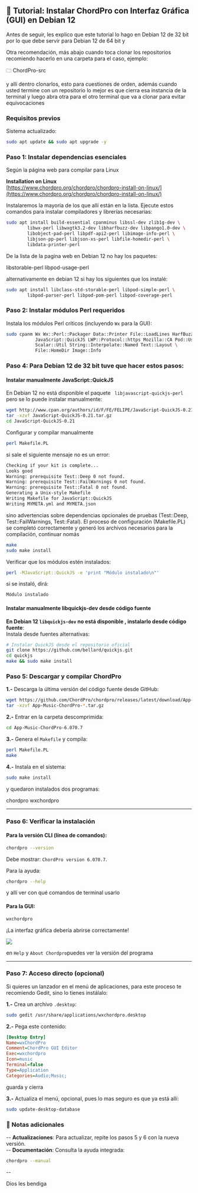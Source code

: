 

## 🎸 **Tutorial: Instalar ChordPro con Interfaz Gráfica (GUI) en Debian 12**

Antes de seguir, les explico que este tutorial lo hago en Debian 12 de 32 bit por lo que debe servir para Debian 12 de 64 bit y 

Otra recomendación, más abajo cuando toca clonar los repositorios recomiendo hacerlo en una carpeta para el caso, ejemplo:

🗀 ChordPro-src

y allí dentro clonarlos, esto para cuestiones de orden, además cuando usted termine con un repositorio lo mejor es que cierra esa instancia de la terminal y luego abra otra para el otro terminal que va a clonar para evitar equivocaciones


### **Requisitos previos**
Sistema actualizado:

```bash
sudo apt update && sudo apt upgrade -y
```

### **Paso 1: Instalar dependencias esenciales**
Según la página web para compilar para Linux

**Installation on Linux**  
[https://www.chordpro.org/chordpro/chordpro-install-on-linux/](https://www.chordpro.org/chordpro/chordpro-install-on-linux/)

Instalaremos la mayoría de los que allí están en la lista. Ejecute estos comandos para instalar compiladores y librerías necesarias:

```bash
sudo apt install build-essential cpanminus libssl-dev zlib1g-dev \
        libwx-perl libwxgtk3.2-dev libharfbuzz-dev libpango1.0-dev \
        libobject-pad-perl libpdf-api2-perl libimage-info-perl \
        libjson-pp-perl libjson-xs-perl libfile-homedir-perl \
        libdata-printer-perl
```
  
De la lista de la pagina web en Debian 12 no hay los paquetes:

libstorable-perl 
libpod-usage-perl

alternativamente en debian 12 si hay los siguientes que los instalé:

```bash
sudo apt install libclass-std-storable-perl libpod-simple-perl \
        libpod-parser-perl libpod-pom-perl libpod-coverage-perl
```

### **Paso 2: Instalar módulos Perl requeridos**
Instala los módulos Perl críticos (incluyendo `Wx` para la GUI):

```bash
sudo cpanm Wx Wx::Perl::Packager Data::Printer File::LoadLines HarfBuzz::Shaper \
           JavaScript::QuickJS LWP::Protocol::https Mozilla::CA Pod::Usage \
           Scalar::Util String::Interpolate::Named Text::Layout \
           File::HomeDir Image::Info
```

### **Paso 4: Para Debian 12 de 32 bit tuve que hacer estos pasos:**

#### Instalar manualmente JavaScript::QuickJS
En Debian 12 no está disponible el paquete ` libjavascript-quickjs-perl` pero se lo puede instalar manualmente:

```bash
wget http://www.cpan.org/authors/id/F/FE/FELIPE/JavaScript-QuickJS-0.21.tar.gz
tar -xzvf JavaScript-QuickJS-0.21.tar.gz
cd JavaScript-QuickJS-0.21
```

Configurar y compilar manualmente

```bash
perl Makefile.PL
```

si sale el siguiente mensaje no es un error:

```bash
Checking if your kit is complete...
Looks good
Warning: prerequisite Test::Deep 0 not found.
Warning: prerequisite Test::FailWarnings 0 not found.
Warning: prerequisite Test::Fatal 0 not found.
Generating a Unix-style Makefile
Writing Makefile for JavaScript::QuickJS
Writing MYMETA.yml and MYMETA.json
```

sino advertencias sobre dependencias opcionales de pruebas (Test::Deep, Test::FailWarnings, Test::Fatal). El proceso de configuración (Makefile.PL) se completó correctamente y generó los archivos necesarios para la compilación, continuar nomás 

```bash
make
sudo make install
```

Verificar que los módulos estén instalados:

```bash
perl -MJavaScript::QuickJS -e 'print "Módulo instalado\n"'
```

si se instaló, dirá:

```bash
Módulo instalado
```

#### Instalar manualmente libquickjs-dev desde código fuente
**En Debian 12 `libquickjs-dev` no está disponible , instalarlo desde código fuente**:  
   Instala desde fuentes alternativas:
   
```bash
# Instalar QuickJS desde el repositorio oficial
git clone https://github.com/bellard/quickjs.git
cd quickjs
make && sudo make install
```


### **Paso 5: Descargar y compilar ChordPro**

**1.-** Descarga la última versión del código fuente desde GitHub:

```bash
wget https://github.com/ChordPro/chordpro/releases/latest/download/App-Music-ChordPro-6.070.7.tar.gz
tar -xzvf App-Music-ChordPro-*.tar.gz  
```
    
**2.-** Entrar en la carpeta descomprimida:

```bash 
cd App-Music-ChordPro-6.070.7
```  

**3.-** Genera el `Makefile` y compila:

```bash
perl Makefile.PL
make
```

**4.-** Instala en el sistema:

```bash
sudo make install
```  

y quedaron instalados dos programas:  
 
   chordpro
   wxchordpro

---

### **Paso 6: Verificar la instalación**

#### **Para la versión CLI** (línea de comandos):

```bash
chordpro --version
```
 
Debe mostrar: `ChordPro version 6.070.7`.
  
Para la ayuda:

```bash
chordpro --help
```

y allí ver con qué comandos de terminal usarlo


#### **Para la GUI**:

```bash
wxchordpro
```

 ¡La interfaz gráfica debería abrirse correctamente!
 

![](https://blogger.googleusercontent.com/img/a/AVvXsEgb4Pbi5M0lx8OdU3BszmVcOG4T7gdbJBSnMKnUwEgknVQf4hZ29W-VTJAS3ec53V0xC_nRDCXX97S6VtZ-q131QJSDz2GAPMGMXr8he6rzWoWHuRX4X-6VGquriH2Mv2T0qUMrm-ZJIrzJG0x9qde1k29UnSRT0WvwKUf43xDlbu5yhJbVz_ZdUjUD4Yc=s16000)

en `Help` y `About Chordpro`puedes ver la versión del programa

---

### **Paso 7: Acceso directo (opcional)**

Si quieres un lanzador en el menú de aplicaciones, para este proceso te recomiendo Gedit, sino lo tienes instálalo:

**1.-** Crea un archivo `.desktop`:

```bash
sudo gedit /usr/share/applications/wxchordpro.desktop
```
    
**2.-** Pega este contenido:

```ini
[Desktop Entry]
Name=wxChordPro
Comment=ChordPro GUI Editor
Exec=wxchordpro
Icon=music
Terminal=false
Type=Application
Categories=Audio;Music;
```

guarda y cierra
    
**3.-** Actualiza el menú, opcional, pues lo mas seguro es que ya está allí:

```bash
sudo update-desktop-database
```

### 📌 **Notas adicionales**

-- **Actualizaciones**: Para actualizar, repite los pasos 5 y 6 con la nueva versión.  
-- **Documentación**: Consulta la ayuda integrada:  

```bash
chordpro --manual
```
-- 

Dios les bendiga